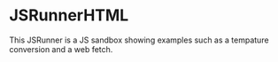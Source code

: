 # JSRunnerHTML
This JSRunner is a JS sandbox showing examples such as a tempature conversion and a web fetch.
